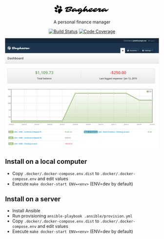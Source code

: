 <p align="center">
    <img src="./assets/img/logo-dark.png" alt="Bagheera"/>
    <p align="center">A personal finance manager</p>
    <p align="center">
        <a href="https://travis-ci.com/krevindiou/bagheera"><img src="https://travis-ci.com/krevindiou/bagheera.svg?branch=master" alt="Build Status"/></a>
        <a href="https://codecov.io/gh/krevindiou/bagheera"><img src="https://codecov.io/gh/krevindiou/bagheera/branch/master/graph/badge.svg" alt="Code Coverage"/></a>
    </p>
</p>

![screenshot-dashboard](./assets/img/screenshot-dashboard.png)

## Install on a local computer
- Copy `.docker/.docker-compose.env.dist` to `.docker/.docker-compose.env` and edit values
- Execute `make docker-start ENV=<env>` (ENV=dev by default)

## Install on a server
- Install Ansible
- Run provisioning `ansible-playbook .ansible/provision.yml`
- Copy `.docker/.docker-compose.env.dist` to `.docker/.docker-compose.env` and edit values
- Execute `make docker-start ENV=<env>` (ENV=dev by default)
